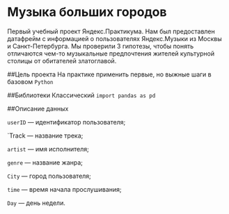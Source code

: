 # Музыка больших городов
Первый учебный проект Яндекс.Практикума.
Нам был предоставлен датафрейм с информацией о пользователях Яндекс.Музыки из Москвы и Санкт-Петербурга. Мы проверили 3 гипотезы, чтобы понять отличаются чем-то музыкальные предпочтения жителей культурной столицы от обитателей златоглавой.

##Цель проекта
На практике применить первые, но выжные шаги в базовом `Python`

##Библиотеки
Классический `import pandas as pd`

##Описание данных

`userID` — идентификатор пользователя;

`Track — название трека;

`artist` — имя исполнителя;

`genre` — название жанра;

`City` — город пользователя;

`time` — время начала прослушивания;

`Day` — день недели.
